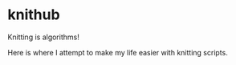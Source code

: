 # knithub
Knitting is algorithms!

Here is where I attempt to make my life easier with knitting scripts.
